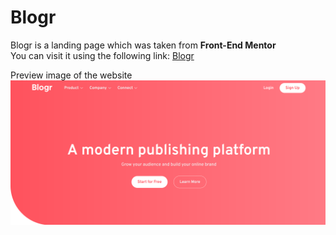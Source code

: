 # Blogr

Blogr is a landing page which was taken from **Front-End Mentor**  
You can visit it using the following link: [Blogr](https://blogring.vercel.app)

Preview image of the website  
![Preview image](./src/assets/images/blogr.png)
